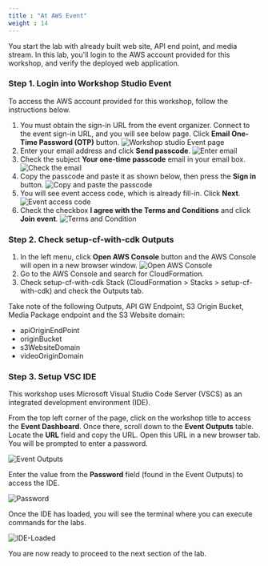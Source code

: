 ```yaml
---
title : "At AWS Event"
weight : 14
---
```


You start the lab with already built web site, API end point, and media stream. In this lab, you'll login to the AWS account provided for this workshop, and verify the deployed web application.

### Step 1. Login into Workshop Studio Event

To access the AWS account provided for this workshop, follow the instructions below.
1. You must obtain the sign-in URL from the event organizer. Connect to the event sign-in URL, and you will see below page. Click **Email One-Time Password (OTP)** button.
![Workshop studio Event page](/static/workshopstudio-event1.jpg)
1. Enter your email address and click **Send passcode**.
![Enter email](/static/EE3.jpg)
1. Check the subject **Your one-time passcode** email in your email box.
![Check the email](/static/EE4.jpg)
1. Copy the passcode and paste it as shown below, then press the **Sign in** button.
![Copy and paste the passcode](/static/EE5.jpg)
1. You will see event access code, which is already fill-in. Click **Next**.
![Event access code](/static/workshopstudio-event2.jpg)
1. Check the checkbox **I agree with the Terms and Conditions** and click **Join event**.
![Terms and Condition](/static/workshopstudio-event3.jpg)

### Step 2. Check setup-cf-with-cdk Outputs

1. In the left menu, click **Open AWS Console** button and the AWS Console will open in a new browser window.
![Open AWS Console](/static/workshopstudio-event4.png)
2. Go to the AWS Console and search for CloudFormation.
3. Check setup-cf-with-cdk Stack (CloudFormation > Stacks > setup-cf-with-cdk) and check the Outputs tab.

Take note of the following Outputs, API GW Endpoint, S3 Origin Bucket, Media Package endpoint and the S3 Website domain:

- apiOriginEndPoint
- originBucket
- s3WebsiteDomain
- videoOriginDomain



### Step 3. Setup VSC IDE

This workshop uses Microsoft Visual Studio Code Server (VSCS) as an integrated development environment (IDE). 

From the top left corner of the page, click on the workshop title to access the **Event Dashboard**. Once there, scroll down to the **Event Outputs** table. Locate the **URL** field and copy the URL. Open this URL in a new browser tab. You will be prompted to enter a password.  

![Event Outputs](/static/vscs-setup.png)

Enter the value from the **Password** field (found in the Event Outputs) to access the IDE.  

![Password](/static/vsc-password.png)

Once the IDE has loaded, you will see the terminal where you can execute commands for the labs.

![IDE-Loaded](/static/vsc.png)

You are now ready to proceed to the next section of the lab.